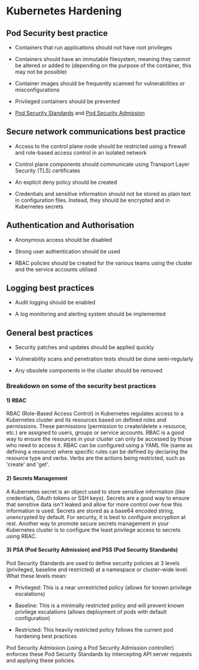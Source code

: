 # Kubernetes Hardening

## Pod Security best practice

 - Containers that run applications should not have root privileges

 - Containers should have an immutable filesystem, meaning they cannot be altered or added to (depending on the purpose of the container, this may not be possible) 

 - Container images should be frequently scanned for vulnerabilities or misconfigurations 

 - Privileged containers should be prevented  

 - [Pod Security Standards](https://kubernetes.io/docs/concepts/security/pod-security-standards/) and [Pod Security Admission](https://kubernetes.io/docs/concepts/security/pod-security-admission/)

## Secure network communications best practice

 - Access to the control plane node should be restricted using a firewall and role-based access control in an isolated network

 - Control plane components should communicate using Transport Layer Security (TLS) certificates

 - An explicit deny policy should be created

 - Credentials and sensitive information should not be stored as plain text in configuration files. Instead, they should be encrypted and in Kubernetes secrets

## Authentication and Authorisation

 - Anonymous access should be disabled 

 - Strong user authentication should be used 

 - RBAC policies should be created for the various teams using the cluster and the service accounts utilised 

## Logging best practices

 - Audit logging should be enabled 

 - A log monitoring and alerting system should be implemented

## General best practices

 - Security patches and updates should be applied quickly

 - Vulnerability scans and penetration tests should be done semi-regularly 

 - Any obsolete components in the cluster should be removed


### Breakdown on some of the security best practices

#### 1) RBAC

RBAC (Role-Based Access Control) in Kubernetes regulates access to a Kubernetes cluster and its resources based on defined roles and permissions. These permissions (permission to create/delete x resource, etc.) are assigned to users, groups or service accounts. RBAC is a good way to ensure the resources in your cluster can only be accessed by those who need to access it. RBAC can be configured using a YAML file (same as defining a resource) where specific rules can be defined by declaring the resource type and verbs. Verbs are the actions being restricted, such as 'create' and 'get'.

#### 2) Secrets Management

A Kubernetes secret is an object used to store sensitive information (like credentials, OAuth tokens or SSH keys). Secrets are a good way to ensure that sensitive data isn't leaked and allow for more control over how this information is used. Secrets are stored as a base64 encoded string, unencrypted by default. For security, it is best to configure encryption at rest. Another way to promote secure secrets management in your Kubernetes cluster is to configure the least privilege access to secrets using RBAC.

#### 3) PSA (Pod Security Admission) and PSS (Pod Security Standards)

Pod Security Standards are used to define security policies at 3 levels (privileged, baseline and restricted) at a namespace or cluster-wide level. What these levels mean: 

 - Privileged: This is a near unrestricted policy (allows for known privilege escalations)

 - Baseline: This is a minimally restricted policy and will prevent known privilege escalations (allows deployment of pods with default configuration)

 - Restricted: This heavily restricted policy follows the current pod hardening best practices

Pod Security Admission (using a Pod Security Admission controller) enforces these Pod Security Standards by intercepting API server requests and applying these policies.



